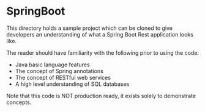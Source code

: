 # SpringBoot

This directory holds a sample project which can be cloned to give developers an understanding of what a Spring Boot Rest application looks like. 

The reader should have familiarity with the following prior to using the code:
  * Java basic language features
  * The concept of Spring annotations 
  * The concept of RESTful web services
  * A high level understanding of SQL databases

Note that this code is NOT production ready, it exists solely to demonstrate concepts.
